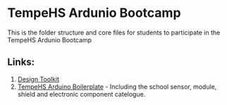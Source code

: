 # TempeHS Ardunio Bootcamp
This is the folder structure and core files for students to participate in the TempeHS Ardunio Bootcamp

## Links:
1. [Design Toolkit](https://tempehs.github.io/designToolKit/)
2. [TempeHS Arduino Boilerplate](https://github.com/TempeHS/TempeHS_Ardunio_Boilerplate) - Including the school sensor, module, shield and electronic component catelogue.